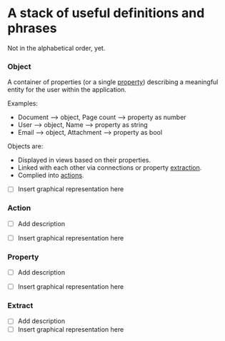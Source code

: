 # A stack of useful definitions and phrases #
Not in the alphabetical order, yet.

### Object ###
A container of properties (or a single [property](#property)) describing a meaningful entity for the user within the application.

Examples:
*	Document --> object, Page count --> property as number
*	User --> object, Name --> property as string
*	Email --> object, Attachment --> property as bool

Objects are:
*	Displayed in views based on their properties.
*	Linked with each other via connections or property [extraction](#extract).
*	Complied into [actions](#action).   

- [ ] Insert graphical representation here



### Action ###

- [ ] Add description
- [ ] Insert graphical representation here



### Property ###

- [ ] Add description
- [ ] Insert graphical representation here



### Extract ###

- [ ] Add description
- [ ] Insert graphical representation here